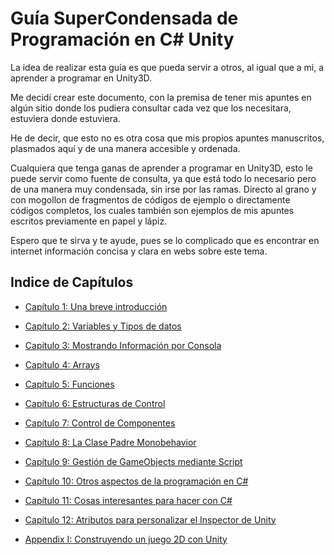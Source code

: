 # Guía SuperCondensada de Programación en C# Unity

La idea de realizar esta guía es que pueda servir a otros, al igual que a mi, a aprender a programar en Unity3D.

Me decidí crear este documento, con la premisa de tener mis apuntes en algún sitio donde los pudiera consultar cada vez que los necesitara, estuviera donde estuviera.

He de decir, que esto no es otra cosa que mis propios apuntes manuscritos, plasmados aquí y de una manera accesible y ordenada.

Cualquiera que tenga ganas de aprender a programar en Unity3D, esto le puede servir como fuente de consulta, ya que está todo lo necesario pero de una manera muy condensada, sin irse por las ramas. Directo al grano y con mogollon de fragmentos de códigos de ejemplo o directamente códigos completos, los cuales también son ejemplos de mis apuntes escritos previamente en papel y lápiz.

Espero que te sirva y te ayude, pues se lo complicado que es encontrar en internet información concisa y clara en webs sobre este tema.

## Indice de Capítulos

 * [Capítulo 1: Una breve introducción](/docs/cap01.md)
 * [Capítulo 2: Variables y Tipos de datos](/docs/cap02.md)
 * [Capítulo 3: Mostrando Información por Consola](/docs/cap03.md)
 * [Capítulo 4: Arrays](/docs/cap04.md)
 * [Capítulo 5: Funciones](/docs/cap05.md)
 * [Capítulo 6: Estructuras de Control](/docs/cap06.md)
 * [Capítulo 7: Control de Componentes](/docs/cap07.md)
 * [Capítulo 8: La Clase Padre Monobehavior](/docs/cap08.md)
 * [Capítulo 9: Gestión de GameObjects mediante Script](/docs/cap09.md)
 * [Capítulo 10: Otros aspectos de la programación en C#](/docs/cap10.md)
 * [Capítulo 11: Cosas interesantes para hacer con C#](/docs/cap11.md)
 * [Capítulo 12: Atributos para personalizar el Inspector de Unity](/docs/cap12.md)

 * [Appendix I: Construyendo un juego 2D con Unity](/docs/wiki/README.md)